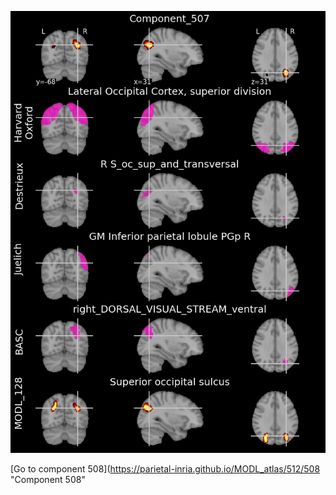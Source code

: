 


![507](preliminary/507.jpg "Component 507")

[Go to component 508](https://parietal-inria.github.io/MODL_atlas/512/508 "Component 508"